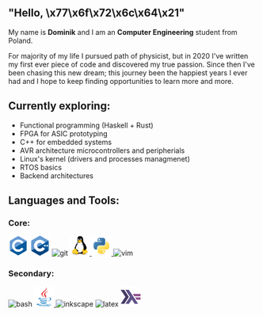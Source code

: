 <h2 aligh="left"> "Hello, \x77\x6f\x72\x6c\x64\x21"</h2>
My name is <b>Dominik</b> and I am an <b>Computer Engineering</b> student from Poland. 

For majority of my life I pursued path of physicist, but in 2020 I've written my first ever piece of code and discovered my true passion. Since then I've been chasing this new dream; this journey been the happiest years I ever had and I hope to keep finding opportunities to learn more and more.

<h2>Currently exploring:</h2>
<ul>
           <li>Functional programming (Haskell + Rust)</li>
           <li>FPGA for ASIC prototyping</li>
           <li>C++ for embedded systems</li>
           <li>AVR architecture microcontrollers and peripherials</li>
           <li>Linux's kernel (drivers and processes managmenet)</li>
           <li>RTOS basics</li>
           <li>Backend architectures</li>
</ul>
<h2 align="left">Languages and Tools:</h2>
<h3 align="left">Core:</h3>
<p align="left"> 
           <a href="https://www.cprogramming.com/" target="_blank" rel="noreferrer"> </a> 
           <img src="https://raw.githubusercontent.com/devicons/devicon/master/icons/c/c-original.svg" alt="c" width="40" height="40"/> 
           <img src="https://raw.githubusercontent.com/devicons/devicon/master/icons/cplusplus/cplusplus-original.svg" alt="cplusplus" width="40" height="40"/>
           <img src="https://www.vectorlogo.zone/logos/git-scm/git-scm-icon.svg" alt="git" width="40" height="40"/> 
           <a href="https://www.linux.org/" target="_blank" rel="noreferrer"> <img src="https://raw.githubusercontent.com/devicons/devicon/master/icons/linux/linux-original.svg" alt="linux" width="40" height="40"/> </a> 
           <a href="https://www.python.org" target="_blank" rel="noreferrer"> <img src="https://raw.githubusercontent.com/devicons/devicon/master/icons/python/python-original.svg" alt="python" width="40" height="40"/> </a> 
           <img src="https://cdn.jsdelivr.net/gh/devicons/devicon/icons/vim/vim-original.svg" alt="vim", width="40" height="40"/>
</p>
<h3 align="left">Secondary:</h3>
<p align="left"> 
           <a href="https://www.gnu.org/software/bash/" target="_blank" rel="noreferrer"> </a>
           <img src="https://www.vectorlogo.zone/logos/gnu_bash/gnu_bash-icon.svg" alt="bash" width="40" height="40"/>  
           <a href="https://www.w3schools.com/cpp/" target="_blank" rel="noreferrer">  </a> <a href="https://git-scm.com/" target="_blank" rel="noreferrer"> </a> 
           <a href="https://www.java.com" target="_blank" rel="noreferrer">  <img src="https://raw.githubusercontent.com/devicons/devicon/master/icons/java/java-original.svg" alt="java" width="40" height="40"/> </a> 
           <img src="https://cdn.jsdelivr.net/gh/devicons/devicon/icons/inkscape/inkscape-original.svg" alt="inkscape" width="40" height="40" /> 
           <img src="https://cdn.jsdelivr.net/gh/devicons/devicon/icons/latex/latex-original.svg" alt="latex" width="40" height="40" />  
           <img src="https://raw.githubusercontent.com/devicons/devicon/6910f0503efdd315c8f9b858234310c06e04d9c0/icons/haskell/haskell-original.svg" alt="haskell", width="40" height="40"/>
</p>
